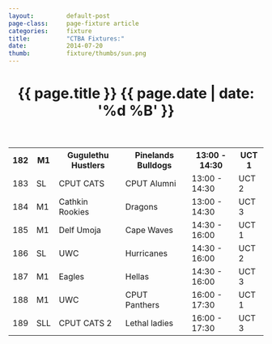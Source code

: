 ```yaml
---
layout: 		default-post
page-class: 	page-fixture article
categories: 	fixture
title:  		"CTBA Fixtures:"
date:   		2014-07-20
thumb: 			fixture/thumbs/sun.png
---
```


<header class="post-header">
	<h1>{{ page.title }} {{ page.date | date: '%d %B' }}</h1>
</header>

<table>
 <tr><th>182</th><th>M1</th><th>Gugulethu Hustlers</th><th>Pinelands Bulldogs</th><th>13:00 - 14:30</th><th>UCT 1</th></tr>
 <tr><td>183</td><td>SL</td><td>CPUT CATS </td><td>CPUT Alumni </td><td>13:00 - 14:30</td><td>UCT 2</td></tr>
 <tr><td>184</td><td>M1</td><td>Cathkin Rookies</td><td>Dragons</td><td>13:00 - 14:30</td><td>UCT 3</td></tr>
 <tr><td>185</td><td>M1</td><td>Delf Umoja</td><td>Cape Waves</td><td>14:30 - 16:00</td><td>UCT 1</td></tr>
 <tr><td>186</td><td>SL </td><td>UWC</td><td>Hurricanes</td><td>14:30 - 16:00</td><td>UCT 2</td></tr>
 <tr><td>187</td><td>M1</td><td>Eagles</td><td>Hellas</td><td>14:30 - 16:00</td><td>UCT 3</td></tr>
 <tr><td>188</td><td>M1</td><td>UWC</td><td>CPUT Panthers</td><td>16:00 - 17:30</td><td>UCT 1</td></tr>
 <tr><td>189</td><td>SLL</td><td>CPUT CATS 2</td><td>Lethal ladies </td><td>16:00 - 17:30</td><td>UCT 3</td></tr>
</table>